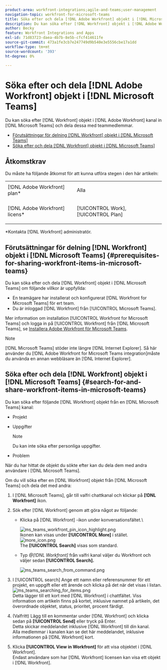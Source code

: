 ```yaml
---
product-area: workfront-integrations;agile-and-teams;user-management
navigation-topic: workfront-for-microsoft-teams
title: Söka efter och dela [!DNL Adobe Workfront] objekt i [!DNL Microsoft Teams]
description: Du kan söka efter [!DNL Workfront] objekt i [!DNL Adobe WorkfrontWorkfront] kanal in [!DNL Microsoft Teams] och dela dessa med teammedlemmar.
author: Becky
feature: Workfront Integrations and Apps
exl-id: 71d83723-daea-4b7b-8e5b-cfcf414611fe
source-git-commit: 473a1fe3cb7e247749d9b540e3e5556cbe17a1dd
workflow-type: tm+mt
source-wordcount: '393'
ht-degree: 0%

---
```


# Söka efter och dela [!DNL Adobe Workfront] objekt i [!DNL Microsoft Teams]

Du kan söka efter [!DNL Workfront] objekt i [!DNL Adobe Workfront] kanal in [!DNL Microsoft Teams] och dela dessa med teammedlemmar.

* [Förutsättningar för delning [!DNL Workfront] objekt i [!DNL Microsoft Teams]](#prerequisites-for-sharing-workfront-items-in-microsoft-teams-prerequisites-for-sharing-workfront-items-in-microsoft-teams)
* [Söka efter och dela [!DNL Workfront] objekt i [!DNL Microsoft Teams]](#search-for-and-share-adobe-workfront-items-in-microsoft-teams)

## Åtkomstkrav

Du måste ha följande åtkomst för att kunna utföra stegen i den här artikeln:

<table style="table-layout:auto"> 
 <col> 
 <col> 
 <tbody> 
  <tr> 
   <td role="rowheader">[!DNL Adobe Workfront] plan*</td> 
   <td> <p>Alla</p> </td> 
  </tr> 
  <tr> 
   <td role="rowheader">[!DNL Adobe Workfront] licens*</td> 
   <td> <p>[!UICONTROL Work], [!UICONTROL Plan]</p> </td> 
  </tr> 
 </tbody> 
</table>

&#42;Kontakta [!DNL Workfront] administratör.

## Förutsättningar för delning [!DNL Workfront] objekt i [!DNL Microsoft Teams] {#prerequisites-for-sharing-workfront-items-in-microsoft-teams}

Du kan söka efter och dela [!DNL Workfront] objekt i [!DNL Microsoft Teams] om följande villkor är uppfyllda:

* En teamägare har installerat och konfigurerat [!DNL Workfront for Microsoft Teams] för ert team.
* Du är inloggad [!DNL Workfront] från [!UICONTROL Microsoft Teams].

Mer information om installation [!UICONTROL Workfront for Microsoft Teams] och logga in på [!UICONTROL Workfront] från [!DNL Microsoft Teams], se [Installera Adobe Workfront för Microsoft Teams](../../workfront-integrations-and-apps/using-workfront-with-microsoft-teams/install-workfront-ms-teams.md).

>[!NOTE]
>
>[!DNL Microsoft Teams] stöder inte längre [!DNL Internet Explorer]. Så här använder du [!DNL Adobe Workfront for Microsoft Teams integration]måste du använda en annan webbläsare än [!DNL Internet Explorer].


## Söka efter och dela [!DNL Workfront] objekt i [!DNL Microsoft Teams] {#search-for-and-share-workfront-items-in-microsoft-teams}

Du kan söka efter följande [!DNL Workfront] objekt från en [!DNL Microsoft Teams] kanal:

* Projekt
* Uppgifter

   >[!NOTE]
   >
   >Du kan inte söka efter personliga uppgifter.

* Problem

När du har hittat de objekt du sökte efter kan du dela dem med andra användare i [!DNL Microsoft Teams].

Om du vill söka efter en [!DNL Workfront] objekt från [!DNL Microsoft Teams] och dela det med andra:

1. I [!DNL Microsoft Teams], går till valfri chattkanal och klickar på **[!DNL Workfront]** ikon.
1. Sök efter [!DNL Workfront] genom att göra något av följande:

   * Klicka på [!DNL Workfront] -ikon under konversationsfältet.\

      ![ms_teams_workfront_pin_icon_highlight.png](assets/ms-teams-workfront-pinned-icon-highlight-350x69.png)\
      Ikonen kan visas under **[!UICONTROL More]** i stället.\
      ![more_icon.png](assets/more-icon-52x34.png)\
      The **[!UICONTROL Search]** visas som standard.

   * Typ *@[!DNL Workfront]* från valfri kanal väljer du Workfront och väljer sedan **[!UICONTROL Search].**

      ![ms_teams_search_from_command.png](assets/ms-teams-search-from-command-350x74.png)

1. I [!UICONTROL search] Ange ett namn eller referensnummer för ett projekt, en uppgift eller ett ärende och klicka på det när det visas i listan.\
   ![ms_teams_searching_for_items.png](assets/ms-teams-searching-for-items-350x359.png)\
   Detta lägger till ett kort med [!DNL Workfront] i chattfältet. Viss information om artikeln finns på kortet, inklusive namnet på artikeln, det överordnade objektet, status, prioritet, procent färdigt.

1. (Valfritt) Lägg till en kommentar under [!DNL Workfront] och klicka sedan på **[!UICONTROL Send]** eller tryck på Enter.\
   Detta skickar meddelandet inklusive [!DNL Workfront] till din kanal.\
   Alla medlemmar i kanalen kan se det här meddelandet, inklusive informationen på [!DNL Workfront] kort.

1. Klicka **[!UICONTROL View in Workfront]** för att visa objektet i [!DNL Workfront].\
   Endast användare som har [!DNL Workfront] licensen kan visa ett objekt i [!DNL Workfront].
